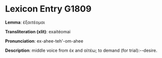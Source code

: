 # Lexicon Entry G1809

**Lemma**: ἐξαιτέομαι

**Transliteration (xlit)**: exaitéomai

**Pronunciation**: ex-ahee-teh'-om-ahee

**Description**:
middle voice from ἐκ and αἰτέω; to demand (for trial):--desire.
